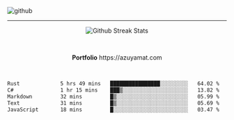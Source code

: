 ![github](https://media.discordapp.net/attachments/881363147364118528/1142610121697021952/background.png?width=1000&height=300)<br>
___
<p align="center">
  <img alt="Github Streak Stats" src="https://streak-stats.demolab.com?user=Azuyamat&theme=transparent&hide_border=true"/>
</p><br>
<p align="center">
      <strong>Portfolio</strong> https://azuyamat.com
</p><br>

<!--START_SECTION:waka-->

```txt
Rust             5 hrs 49 mins   ████████████████░░░░░░░░░   64.02 %
C#               1 hr 15 mins    ███▒░░░░░░░░░░░░░░░░░░░░░   13.82 %
Markdown         32 mins         █▒░░░░░░░░░░░░░░░░░░░░░░░   05.99 %
Text             31 mins         █▒░░░░░░░░░░░░░░░░░░░░░░░   05.69 %
JavaScript       18 mins         █░░░░░░░░░░░░░░░░░░░░░░░░   03.47 %
```

<!--END_SECTION:waka-->
